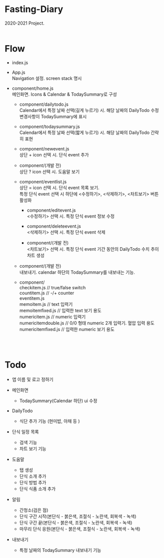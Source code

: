 # Fasting-Diary
2020-2021 Project.
<br><br>

# Flow
* index.js
* App.js
<br>Navigation 설정. screen stack 명시

* component/home.js
<br>메인화면. Icons & Calendar & TodaySummary로 구성

  - component/dailytodo.js
<br>Calendar에서 특정 날짜 선택(길게 누르기) 시. 해당 날짜의 DailyTodo 수정
<br>변경사항이 TodaySummary에 표시

  - component/todaysummary.js
<br>Calendar에서 특정 날짜 선택(짧게 누르기) 시. 해당 날짜의 DailyTodo 간략히 표현

  - component/newevent.js
<br>상단 + icon 선택 시. 단식 event 추가

  - component/(개발 전)
<br>상단 ? icon 선택 시. 도움말 보기

  - component/eventlist.js
<br>상단 = icon 선택 시. 단식 event 목록 보기.
<br>특정 단식 event 선택 시 하단에 <수정하기>, <삭제하기>, <차트보기> 버튼 활성화

    * component/editevent.js
<br><수정하기> 선택 시. 특정 단식 event 정보 수정

    * component/deleteevent.js
<br><삭제하기> 선택 시. 특정 단식 event 삭제

    * component/(개발 전)
<br><차트보기> 선택 시. 특정 단식 event 기간 동안의 DailyTodo 수치 추이 차트 생성

  - component/(개발 전)
<br>내보내기. calendar 하단의 TodaySummary를 내보내는 기능.

  - component/
<br>checkitem.js // true/false switch
<br>countitem.js // -/+ counter
<br>eventitem.js
<br>memoitem.js // text 입력기
<br>memoitemfixed.js // 입력한 text 보기 용도
<br>numericitem.js // numeric 입력기
<br>numericitemdouble.js // 0/0 형태 numeric 2개 입력기. 혈압 입력 용도
<br>numericitemfixed.js // 입력한 numeric 보기 용도

<br><br>

# Todo
* 앱 이름 및 로고 정하기

* 메인화면
  - TodaySummary(Calendar 하단) ui 수정

* DailyTodo
  - 식단 추가 기능 (현미밥, 야채 등 )

* 단식 일정 목록
  - 검색 기능
  - 차트 보기 기능

* 도움말
  - 탭 생성
  - 단식 소개 추가
  - 단식 방법 추가
  - 단식 식품 소개 추가

* 알림
  - 간청소(검은 점)
  - 단식 구간 시작(본단식 - 붉은색, 조절식 - 노란색, 회복색 - 녹색)
  - 단식 구간 끝(본단식 - 붉은색, 조절식 - 노란색, 회복색 - 녹색)
  - 마무리 단식 응원(본단식 - 붉은색, 조절식 - 노란색, 회복색 - 녹색)

* 내보내기
  - 특정 날짜의 TodaySummary 내보내기 기능
